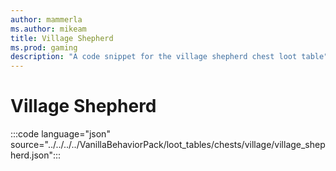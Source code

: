 ```yaml
---
author: mammerla
ms.author: mikeam
title: Village Shepherd
ms.prod: gaming
description: "A code snippet for the village shepherd chest loot table"
---
```


# Village Shepherd

:::code language="json" source="../../../../VanillaBehaviorPack/loot_tables/chests/village/village_shepherd.json":::
